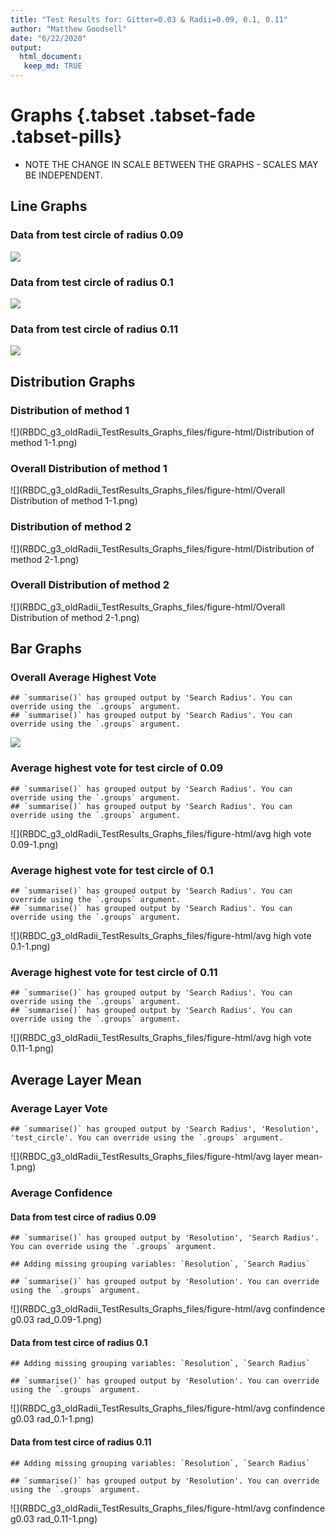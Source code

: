 ```yaml
---
title: "Test Results for: Gitter=0.03 & Radii=0.09, 0.1, 0.11"
author: "Matthew Goodsell"
date: "6/22/2020"
output: 
  html_document:
   keep_md: TRUE 
---
```







# Graphs {.tabset .tabset-fade .tabset-pills}

- NOTE THE CHANGE IN SCALE BETWEEN THE GRAPHS - SCALES MAY BE INDEPENDENT.

## Line Graphs

### Data from test circle of radius 0.09

![](RBDC_g3_oldRadii_TestResults_Graphs_files/figure-html/testRadius-0.09-1.png)<!-- -->


### Data from test circle of radius 0.1

![](RBDC_g3_oldRadii_TestResults_Graphs_files/figure-html/testRadius-0.1-1.png)<!-- -->


### Data from test circle of radius 0.11 

![](RBDC_g3_oldRadii_TestResults_Graphs_files/figure-html/testRadius-0.11-1.png)<!-- -->


## Distribution Graphs

### Distribution of method 1

![](RBDC_g3_oldRadii_TestResults_Graphs_files/figure-html/Distribution of method 1-1.png)<!-- -->


### Overall Distribution of method 1

![](RBDC_g3_oldRadii_TestResults_Graphs_files/figure-html/Overall Distribution of method 1-1.png)<!-- -->


### Distribution of method 2

![](RBDC_g3_oldRadii_TestResults_Graphs_files/figure-html/Distribution of method 2-1.png)<!-- -->


### Overall Distribution of method 2

![](RBDC_g3_oldRadii_TestResults_Graphs_files/figure-html/Overall Distribution of method 2-1.png)<!-- -->


## Bar Graphs

### Overall Average Highest Vote


```
## `summarise()` has grouped output by 'Search Radius'. You can override using the `.groups` argument.
## `summarise()` has grouped output by 'Search Radius'. You can override using the `.groups` argument.
```

![](RBDC_g3_oldRadii_TestResults_Graphs_files/figure-html/overall-1.png)<!-- -->


### Average highest vote for test circle of 0.09


```
## `summarise()` has grouped output by 'Search Radius'. You can override using the `.groups` argument.
## `summarise()` has grouped output by 'Search Radius'. You can override using the `.groups` argument.
```

![](RBDC_g3_oldRadii_TestResults_Graphs_files/figure-html/avg high vote 0.09-1.png)<!-- -->


### Average highest vote for test circle of 0.1


```
## `summarise()` has grouped output by 'Search Radius'. You can override using the `.groups` argument.
## `summarise()` has grouped output by 'Search Radius'. You can override using the `.groups` argument.
```

![](RBDC_g3_oldRadii_TestResults_Graphs_files/figure-html/avg high vote 0.1-1.png)<!-- -->


### Average highest vote for test circle of 0.11


```
## `summarise()` has grouped output by 'Search Radius'. You can override using the `.groups` argument.
## `summarise()` has grouped output by 'Search Radius'. You can override using the `.groups` argument.
```

![](RBDC_g3_oldRadii_TestResults_Graphs_files/figure-html/avg high vote 0.11-1.png)<!-- -->


## Average Layer Mean

### Average Layer Vote


```
## `summarise()` has grouped output by 'Search Radius', 'Resolution', 'test_circle'. You can override using the `.groups` argument.
```

![](RBDC_g3_oldRadii_TestResults_Graphs_files/figure-html/avg layer mean-1.png)<!-- -->


### Average Confidence

#### Data from test circe of radius 0.09


```
## `summarise()` has grouped output by 'Resolution', 'Search Radius'. You can override using the `.groups` argument.
```

```
## Adding missing grouping variables: `Resolution`, `Search Radius`
```

```
## `summarise()` has grouped output by 'Resolution'. You can override using the `.groups` argument.
```

![](RBDC_g3_oldRadii_TestResults_Graphs_files/figure-html/avg confindence g0.03 rad_0.09-1.png)<!-- -->


#### Data from test circe of radius 0.1


```
## Adding missing grouping variables: `Resolution`, `Search Radius`
```

```
## `summarise()` has grouped output by 'Resolution'. You can override using the `.groups` argument.
```

![](RBDC_g3_oldRadii_TestResults_Graphs_files/figure-html/avg confindence g0.03 rad_0.1-1.png)<!-- -->


#### Data from test circe of radius 0.11


```
## Adding missing grouping variables: `Resolution`, `Search Radius`
```

```
## `summarise()` has grouped output by 'Resolution'. You can override using the `.groups` argument.
```

![](RBDC_g3_oldRadii_TestResults_Graphs_files/figure-html/avg confindence g0.03 rad_0.11-1.png)<!-- -->


